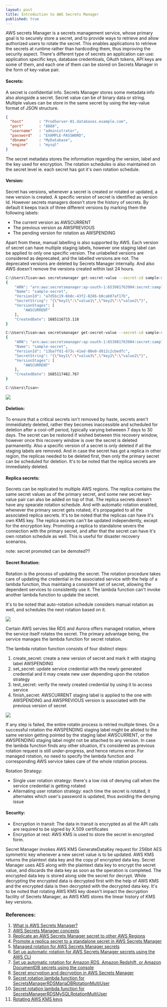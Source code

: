 ```yaml
---
layout: post
title: Introduction to AWS Secrets Manager
published: true
---
```


AWS secrets Manager is a secrets management service, whose primary goal is to securely store a secret, and to provide ways to retrieve and allow authorized users to rotate the secret. This enables applications to retrieve the secrets at runtime rather than hardcoding them, thus improving the security aspect. There's different type of secrets an application can use: application specific keys, database credentioals, OAuth tokens, API keys are some of them, and each one of them can be stored on Secrets Manager in the form of key-value pair.


#### Secrets:
A secret is confidential info. Secrets Manager stores some metadata info also alongside a secret. Secret value can be of binary data or string. Multiple values can be store in the same secret by using the key-value format of JSON structure.
```json
{
  "host"       : "ProdServer-01.databases.example.com",
  "port"       : "8888",
  "username"   : "administrator",
  "password"   : "EXAMPLE-PASSWORD",
  "dbname"     : "MyDatabase",
  "engine"     : "mysql"
}
```

The secret metadata stores the information regarding the version, label and the key used for encryption. The rotation schedules is also maintained on the secret level ie. each secret has got it's own rotation schedule. 


#### Version:
Secret has versions, whenever a secret is created or rotated or updated, a new version is created. A specific version of secret is identified as version Id. However secrets managers doesn't store the history of secrets. By default it keeps track of three different versions by marking them the following labels:
- The current version as AWSCURRENT
- The previous version as AWSPREVIOUS
- The pending version for rotation as AWSPENDING

Apart from these, manual labelling is also supported by AWS. Each version of secret can have multiple staging labels, however one staging label can be applied to only one specific version. The unlabelled versions are considered as deprecated, and the labelled versions are not. The deprecated versions are deleted by Secrets Manager internally. And also AWS doesn't remove the versions created within last 24 hours.

```sh
C:\Users\Tisan>aws secretsmanager get-secret-value --secret-id sample-secret
{
    "ARN": "arn:aws:secretsmanager:ap-south-1:653981763904:secret:sample-secret-eJF34f",
    "Name": "sample-secret",
    "VersionId": "a7d5bc19-6b8c-43f2-8286-b8cab07af17b",
    "SecretString": "{\"key1\":\"value1\",\"key2\":\"value2\"}",
    "VersionStages": [
        "AWSCURRENT"
    ],
    "CreatedDate": 1685116715.118
}

C:\Users\Tisan>aws secretsmanager get-secret-value --secret-id sample-secret
{
    "ARN": "arn:aws:secretsmanager:ap-south-1:653981763904:secret:sample-secret-eJF34f",
    "Name": "sample-secret",
    "VersionId": "13ba7fd1-673c-41ed-88e0-d812c2cbedfc",
    "SecretString": "{\"key1\":\"value3\",\"key2\":\"value2\"}",
    "VersionStages": [
        "AWSCURRENT"
    ],
    "CreatedDate": 1685117482.767
}

C:\Users\Tisan>
```
![](../images/secrets-manager/keyVersion.png)


#### Deletion:
To ensure that a critical secrets isn't removed by haste, secrets aren't immeidiately deleted, rather they becomes inaccessible and scheduled for deletion after a cool-off period, typically varying betweeen 7 days to 30 days. The secret can be restored if wished between this recovery window, however once this recovery window is over the secret is deleted parmanently. Also a specific version of a secret is only deleted if all the staging labels are removed. And in case the secret has got a replica in other region, the replicas needed to be deleted first, then only the primary secret can be scheduled for deletion. It's to be noted that the replica secrets are immediately deleted.


#### Replica secrets:
Secrets can be replicated to multiple AWS regions. The replica contains the same secret values as of the primary secret, and some new secret key-value pair can also be added on top of that. The replica secrets doesn't have any spearate rotation schedule. And with automatic rotation enabled, whenever the primary secret gets rotated, it's propagated to all the associated replica secrets.
It's to be noted that the replicas can have it's own KMS key.
The replica secrets can't be updated independently, except for the encryption key. Promoting a replica to standalone severs the connection with the primary secret, and after that the secret can have it's own rotation schedule as well. This is useful for disaster recovery scenarios.

note: secret promoted can be demoted??


#### Secret Rotation:
Rotation is the process of updating the secret. The rotation procedure takes care of updating the credential in the associated service with the help of a lambda function, thus maintaing a consistent set of secret, allowing the dependent services to consistently use it. The lambda function can't invoke another lambda function to update the secret.

It's to be noted that auto-rotation schedule considers manual rotation as well, and schedules the next rotation based on it.

![](../images/secrets-manager/configureRotation.png)

Certain AWS servies like RDS and Aurora offers managed rotation, where the service itself rotates the secret. The primary advantage being, the service manages the lambda function for secret rotation.

The lambda rotation function consists of four distinct steps:
1. create_secret: create a new version of secret and mark it with staging label AWSPENDING
2. set_secret: update service credential with the newly generated credential and it may create new user depending upon the rotation strategy
3. test_secret: verify the newly created credential by using it to access service
4. finish_secret: AWSCURRENT staging label is applied to the one with AWSPENDING and AWSPREVIOUS version is associated with the previous version of secret

![](../images/secrets-manager/lambdaRotationFunction.png)

If any step is failed, the entire rotatin process is retried multiple times. On a successful rotation the AWSPENDING staging label might be alloted to the same version getting pointed by the staging label AWSCURRENT, or the AWSPENDING staging label might not be attached to any version. In case the lambda function finds any other situation, it's considered as previous rotation request is still under-progress, and hence returns error. For managed rotation, no need to specify the lambda function and corresponding AWS service takes care of the whole rotation process.

Rotation Strategy:
- Single user rotation strategy: there's a low risk of denying call when the service credential is getting rotated
- Alternating user rotation strategy: each time the secret is rotated, it alternates which user's password is updated, thus avoiding the denying issue 


#### Security:
- Encryption in transit: The data in transit is encrypted as all the API calls are required to be signed by X.509 certificates
- Encryption at rest: AWS KMS is used to store the secret in encrypted form.

Secret Manager invokes AWS KMS GenerateDataKey request for 256bit AES symmetric key whenever a new secret value is to be updated. AWS KMS returns the plaintext data key and the copy pf encrypted data key. Secret Manager uses AES along with the plaintext data key to encrypt the secret value, and discards the data key as soon as the operation is completed. The encrypted data key is stored along side the secret for decrypt. While decrypting the encrypted data is decrypted first with the help of AWS KMS and the encrypted data is then decrypted with the decrypted data key. It's to be noted that rotating AWS KMS key doesn't impact the decryption facility of Secrets Manager, as AWS KMS stores the linear history of KMS key versions.


### References:
1. [What is AWS Secrets Manager?](https://docs.aws.amazon.com/secretsmanager/latest/userguide/intro.html)
2. [AWS Secrets Manager concepts](https://docs.aws.amazon.com/secretsmanager/latest/userguide/getting-started.html#term_secret)
3. [Replicate an AWS Secrets Manager secret to other AWS Regions](https://docs.aws.amazon.com/secretsmanager/latest/userguide/create-manage-multi-region-secrets.html)
4. [Promote a replica secret to a standalone secret in AWS Secrets Manager](https://docs.aws.amazon.com/secretsmanager/latest/userguide/standalone-secret.html)
5. [Managed rotation for AWS Secrets Manager secrets](https://docs.aws.amazon.com/secretsmanager/latest/userguide/rotate-secrets_managed.html)
6. [Set up automatic rotation for AWS Secrets Manager secrets using the AWS CLI](https://docs.aws.amazon.com/secretsmanager/latest/userguide/rotate-secrets-cli.html)
7. [Set up automatic rotation for Amazon RDS, Amazon Redshift, or Amazon DocumentDB secrets using the console](https://docs.aws.amazon.com/secretsmanager/latest/userguide/rotate-secrets_turn-on-for-db.html)
8. [Secret encryption and decryption in AWS Secrets Manager](https://docs.aws.amazon.com/secretsmanager/latest/userguide/security-encryption.html)
9. [Secret rotation lambda function for SecretsManagerRDSMariaDBRotationMultiUser](https://github.com/aws-samples/aws-secrets-manager-rotation-lambdas/blob/master/SecretsManagerRDSMariaDBRotationMultiUser/lambda_function.py)
10. [Secret rotation lambda function for SecretsManagerRDSMySQLRotationMultiUser](https://github.com/aws-samples/aws-secrets-manager-rotation-lambdas/blob/master/SecretsManagerRDSMySQLRotationMultiUser/lambda_function.py)
11. [Rotating AWS KMS keys](https://docs.aws.amazon.com/kms/latest/developerguide/rotate-keys.html)
